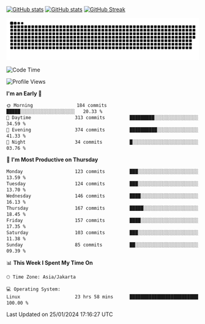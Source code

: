 [![GitHub stats](https://github-readme-stats.vercel.app/api?username=aurelioklv&card_width=500&show_icons=true&rank_icon=github&theme=solarized-dark#gh-dark-mode-only)](https://github.com/anuraghazra/github-readme-stats#gh-dark-mode-only)
[![GitHub stats](https://github-readme-stats.vercel.app/api?username=aurelioklv&card_width=500&show_icons=true&rank_icon=github&theme=buefy#gh-light-mode-only)](https://github.com/anuraghazra/github-readme-stats#gh-light-mode-only)
[![GitHub Streak](https://streak-stats.demolab.com/?user=aurelioklv&card_width=336&theme=solarized-dark)](https://git.io/streak-stats)

<picture>
  <source media="(prefers-color-scheme: dark)" srcset="https://raw.githubusercontent.com/aurelioklv/aurelioklv/snake-output/github-contribution-grid-snake-dark.svg">
  <source media="(prefers-color-scheme: light)" srcset="https://raw.githubusercontent.com/aurelioklv/aurelioklv/snake-output/github-contribution-grid-snake.svg">
  <img alt="github contribution grid snake animation" src="https://raw.githubusercontent.com/aurelioklv/aurelioklv/snake-output/github-contribution-grid-snake.svg">
</picture>

<!--START_SECTION:waka-->
![Code Time](http://img.shields.io/badge/Code%20Time-390%20hrs%208%20mins-blue)

![Profile Views](http://img.shields.io/badge/Profile%20Views-8-blue)

**I'm an Early 🐤** 

```text
🌞 Morning                184 commits         █████░░░░░░░░░░░░░░░░░░░░   20.33 % 
🌆 Daytime                313 commits         █████████░░░░░░░░░░░░░░░░   34.59 % 
🌃 Evening                374 commits         ██████████░░░░░░░░░░░░░░░   41.33 % 
🌙 Night                  34 commits          █░░░░░░░░░░░░░░░░░░░░░░░░   03.76 % 
```
📅 **I'm Most Productive on Thursday** 

```text
Monday                   123 commits         ███░░░░░░░░░░░░░░░░░░░░░░   13.59 % 
Tuesday                  124 commits         ███░░░░░░░░░░░░░░░░░░░░░░   13.70 % 
Wednesday                146 commits         ████░░░░░░░░░░░░░░░░░░░░░   16.13 % 
Thursday                 167 commits         █████░░░░░░░░░░░░░░░░░░░░   18.45 % 
Friday                   157 commits         ████░░░░░░░░░░░░░░░░░░░░░   17.35 % 
Saturday                 103 commits         ███░░░░░░░░░░░░░░░░░░░░░░   11.38 % 
Sunday                   85 commits          ██░░░░░░░░░░░░░░░░░░░░░░░   09.39 % 
```


📊 **This Week I Spent My Time On** 

```text
🕑︎ Time Zone: Asia/Jakarta

💻 Operating System: 
Linux                    23 hrs 58 mins      █████████████████████████   100.00 % 
```


 Last Updated on 25/01/2024 17:16:27 UTC
<!--END_SECTION:waka-->
